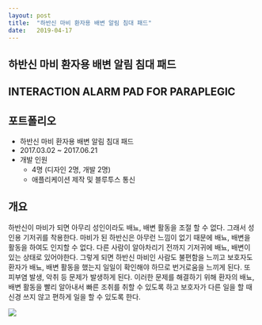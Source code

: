 ```yaml
---
layout: post
title:  "하반신 마비 환자용 배변 알림 침대 패드"
date:   2019-04-17
---
```


<h2>하반신 마비 환자용 배변 알림 침대 패드</h2>
<h2>INTERACTION ALARM PAD FOR PARAPLEGIC</h2>

## 포트폴리오
* 하반신 마비 환자용 배변 알림 침대 패드
* 2017.03.02 ~ 2017.06.21
* 개발 인원
  * 4명 (디자인 2명, 개발 2명)
  * 애플리케이션 제작 및 블루투스 통신

## 개요
<p>하반신이 마비가 되면 아무리 성인이라도 배뇨, 배변 활동을 조절 할 수 없다. 그래서 성인용 기저귀를 착용한다. 마비가 된 하반신은 아무런 느낌이 없기 때문에 배뇨, 배변을 활동을 하여도 인지할 수 없다. 다른 사람이 알아차리기 전까지 기저귀에 배뇨, 배변이 있는 상태로 있어야한다. 그렇게 되면 하반신 마비인 사람도 불편함을 느끼고 보호자도 환자가 배뇨, 배변 활동을 했는지 일일이 확인해야 하므로 번거로움을 느끼게 된다. 또 피부염 발생, 악취 등 문제가 발생하게 된다. 이러한 문제를 해결하기 위해 환자의 배뇨, 배변 활동을 빨리 알아내서 빠른 조취를 취할 수 있도록 하고 보호자가 다른 일을 할 때 신경 쓰지 않고 편하게 일을 할 수 있도록 한다.</p>


<img src="price.jpg">
<![price.jpg]()
